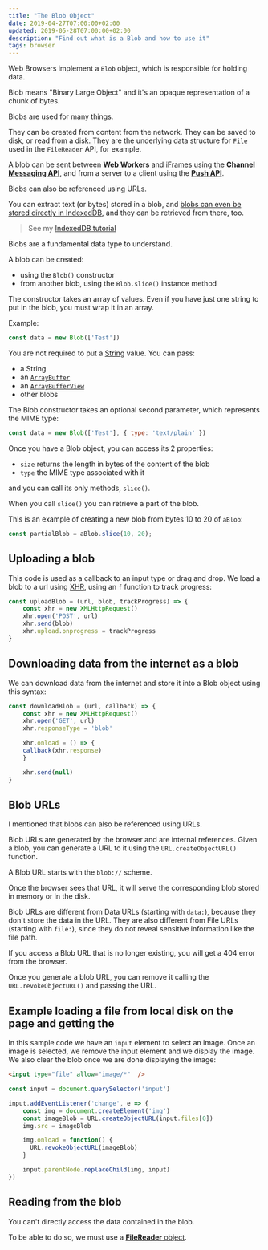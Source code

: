 ```yaml
---
title: "The Blob Object"
date: 2019-04-27T07:00:00+02:00
updated: 2019-05-28T07:00:00+02:00
description: "Find out what is a Blob and how to use it"
tags: browser
---
```


Web Browsers implement a `Blob` object, which is responsible for holding data.

Blob means "Binary Large Object" and it's an opaque representation of a chunk of bytes.

Blobs are used for many things.

They can be created from content from the network. They can be saved to disk, or read from a disk. They are the underlying data structure for [`File`](/file/) used in the `FileReader` API, for example.

A blob can be sent between [**Web Workers**](/web-workers/) and [iFrames](/html-iframe-tag/) using the [**Channel Messaging API**](/channel-messaging-api/), and from a server to a client using the [**Push API**](/push-api/).

Blobs can also be referenced using URLs.

You can extract text (or bytes) stored in a blob, and [blobs can even be stored directly in IndexedDB](https://developers.google.com/web/updates/2014/07/Blob-support-for-IndexedDB-landed-on-Chrome-Dev), and they can be retrieved from there, too.

> See my [IndexedDB tutorial](/indexeddb/)

Blobs are a fundamental data type to understand.

A blob can be created:

- using the `Blob()` constructor
- from another blob, using the `Blob.slice()` instance method

The constructor takes an array of values. Even if you have just one string to put in the blob, you must wrap it in an array.

Example:

```js
const data = new Blob(['Test'])
```

You are not required to put a [String](/javascript-string/) value. You can pass:

- a String
- an [`ArrayBuffer`](/arraybuffer/)
- an [`ArrayBufferView`](/arraybufferview/)
- other blobs

The Blob constructor takes an optional second parameter, which represents the MIME type:

```js
const data = new Blob(['Test'], { type: 'text/plain' })
```

Once you have a Blob object, you can access its 2 properties:

- `size` returns the length in bytes of the content of the blob
- `type` the MIME type associated with it

and you can call its only methods, `slice()`.

When you call `slice()` you can retrieve a part of the blob.

This is an example of creating a new blob from bytes 10 to 20 of `aBlob`:

```js
const partialBlob = aBlob.slice(10, 20);
```

## Uploading a blob

This code is used as a callback to an input type or drag and drop. We load a blob to a url using [XHR](/xhr/), using an `f` function to track progress:

```js
const uploadBlob = (url, blob, trackProgress) => {
	const xhr = new XMLHttpRequest()
	xhr.open('POST', url)
	xhr.send(blob)
	xhr.upload.onprogress = trackProgress
}
```

## Downloading data from the internet as a blob

We can download data from the internet and store it into a Blob object using this syntax:

```js
const downloadBlob = (url, callback) => {
	const xhr = new XMLHttpRequest()
	xhr.open('GET', url)
	xhr.responseType = 'blob'

	xhr.onload = () => {
    callback(xhr.response)
	}

	xhr.send(null)
}
```

## Blob URLs

I mentioned that blobs can also be referenced using URLs.

Blob URLs are generated by the browser and are internal references. Given a blob, you can generate a URL to it using the `URL.createObjectURL()` function.

A Blob URL starts with the `blob://` scheme.

Once the browser sees that URL, it will serve the corresponding blob stored in memory or in the disk.

Blob URLs are different from Data URLs (starting with `data:`), because they don't store the data in the URL. They are also different from File URLs (starting with `file:`), since they do not reveal sensitive information like the file path.

If you access a Blob URL that is no longer existing, you will get a 404 error from the browser.

Once you generate a blob URL, you can remove it calling the `URL.revokeObjectURL()` and passing the URL.

## Example loading a file from local disk on the page and getting the

In this sample code we have an `input` element to select an image. Once an image is selected, we remove the input element and we display the image. We also clear the blob once we are done displaying the image:

```html
<input type="file" allow="image/*"  />
```

```js
const input = document.querySelector('input')

input.addEventListener('change', e => {
	const img = document.createElement('img')
	const imageBlob = URL.createObjectURL(input.files[0])
	img.src = imageBlob

	img.onload = function() {
	  URL.revokeObjectURL(imageBlob)
	}

	input.parentNode.replaceChild(img, input)
})
```

## Reading from the blob

You can't directly access the data contained in the blob.

To be able to do so, we must use a [**FileReader** object](/filereader/).
